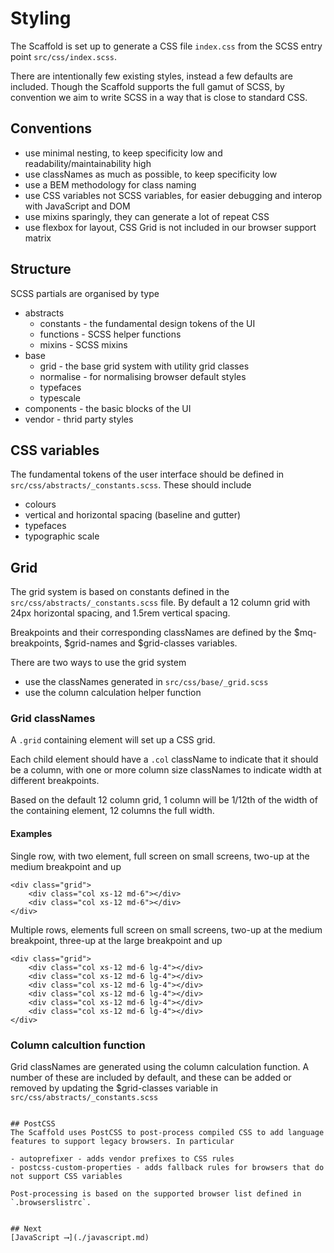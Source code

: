 # Styling

The Scaffold is set up to generate a CSS file `index.css` from the SCSS entry point `src/css/index.scss`.

There are intentionally few existing styles, instead a few defaults are included. Though the Scaffold supports the full gamut of SCSS, by convention we aim to write SCSS in a way that is close to standard CSS.

## Conventions
- use minimal nesting, to keep specificity low and readability/maintainability high
- use classNames as much as possible, to keep specificity low
- use a BEM methodology for class naming
- use CSS variables not SCSS variables, for easier debugging and interop with JavaScript and DOM
- use mixins sparingly, they can generate a lot of repeat CSS
- use flexbox for layout, CSS Grid is not included in our browser support matrix

## Structure
SCSS partials are organised by type

- abstracts
  - constants - the fundamental design tokens of the UI
  - functions - SCSS helper functions
  - mixins - SCSS mixins
- base
  - grid - the base grid system with utility grid classes
  - normalise - for normalising browser default styles
  - typefaces
  - typescale  
- components - the basic blocks of the UI
- vendor - thrid party styles

## CSS variables

The fundamental tokens of the user interface should be defined in `src/css/abstracts/_constants.scss`. These should include
- colours
- vertical and horizontal spacing (baseline and gutter)
- typefaces
- typographic scale


## Grid
The grid system is based on constants defined in the `src/css/abstracts/_constants.scss` file. By default a 12 column grid with 24px horizontal spacing, and 1.5rem vertical spacing.

Breakpoints and their corresponding classNames are defined by the $mq-breakpoints, $grid-names and $grid-classes variables.

There are two ways to use the grid system
- use the classNames generated in `src/css/base/_grid.scss`
- use the column calculation helper function

### Grid classNames
A `.grid` containing element will set up a CSS grid.

Each child element should have a `.col` className to indicate that it should be a column, with one or more column size classNames to indicate width at different breakpoints.

Based on the default 12 column grid, 1 column will be 1/12th of the width of the containing element, 12 columns the full width.

#### Examples
Single row, with two element, full screen on small screens, two-up at the medium breakpoint and up
```
<div class="grid">
    <div class="col xs-12 md-6"></div>
    <div class="col xs-12 md-6"></div>
</div>
```

Multiple rows, elements full screen on small screens, two-up at the medium breakpoint, three-up at the large breakpoint and up
```
<div class="grid">
    <div class="col xs-12 md-6 lg-4"></div>
    <div class="col xs-12 md-6 lg-4"></div>
    <div class="col xs-12 md-6 lg-4"></div>
    <div class="col xs-12 md-6 lg-4"></div>
    <div class="col xs-12 md-6 lg-4"></div>
    <div class="col xs-12 md-6 lg-4"></div>
</div>
```
### Column calcultion function
Grid classNames are generated using the column calculation function.  A number of these are included by default, and these can be added or removed by updating the $grid-classes variable in `src/css/abstracts/_constants.scss` 

```

## PostCSS
The Scaffold uses PostCSS to post-process compiled CSS to add language features to support legacy browsers. In particular

- autoprefixer - adds vendor prefixes to CSS rules
- postcss-custom-properties - adds fallback rules for browsers that do not support CSS variables

Post-processing is based on the supported browser list defined in `.browserslistrc`. 


## Next
[JavaScript ⟶](./javascript.md)